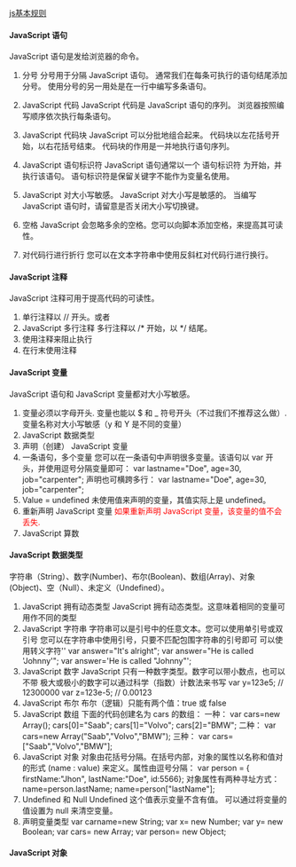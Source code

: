 [js基本规则](http://www.runoob.com/js/js-statements.html)

#### JavaScript 语句
JavaScript 语句是发给浏览器的命令。

1. 分号 
分号用于分隔 JavaScript 语句。
通常我们在每条可执行的语句结尾添加分号。
使用分号的另一用处是在一行中编写多条语句。

2. JavaScript 代码
JavaScript 代码是 JavaScript 语句的序列。
浏览器按照编写顺序依次执行每条语句。

3. JavaScript 代码块
JavaScript 可以分批地组合起来。
代码块以左花括号开始，以右花括号结束。
代码块的作用是一并地执行语句序列。

4. JavaScript 语句标识符
JavaScript 语句通常以一个 语句标识符 为开始，并执行该语句。
语句标识符是保留关键字不能作为变量名使用。

5. JavaScript 对大小写敏感。
JavaScript 对大小写是敏感的。
当编写 JavaScript 语句时，请留意是否关闭大小写切换键。

6. 空格
JavaScript 会忽略多余的空格。您可以向脚本添加空格，来提高其可读性。

7. 对代码行进行折行
您可以在文本字符串中使用反斜杠对代码行进行换行。

#### JavaScript 注释
JavaScript 注释可用于提高代码的可读性。

1. 单行注释以 // 开头。或者<!-- -->
2. JavaScript 多行注释 多行注释以 /* 开始，以 */ 结尾。
3. 使用注释来阻止执行
4. 在行末使用注释

#### JavaScript 变量
JavaScript 语句和 JavaScript 变量都对大小写敏感。

1. 变量必须以字母开头. 变量也能以 $ 和 _ 符号开头（不过我们不推荐这么做）. 变量名称对大小写敏感（y 和 Y 是不同的变量）
2. JavaScript 数据类型
3. 声明（创建） JavaScript 变量
4. 一条语句，多个变量
    您可以在一条语句中声明很多变量。该语句以 var 开头，并使用逗号分隔变量即可：
    var lastname="Doe", age=30, job="carpenter";
    声明也可横跨多行：
    var lastname="Doe",
    age=30,
    job="carpenter";
5. Value = undefined
    未使用值来声明的变量，其值实际上是 undefined。
6. 重新声明 JavaScript 变量
    <font color="red">如果重新声明 JavaScript 变量，该变量的值不会丢失.</font>
7. JavaScript 算数

#### JavaScript 数据类型
字符串（String）、数字(Number)、布尔(Boolean)、数组(Array)、对象(Object)、空（Null）、未定义（Undefined）。

1. JavaScript 拥有动态类型
    JavaScript 拥有动态类型。这意味着相同的变量可用作不同的类型
2. JavaScript 字符串
    字符串可以是引号中的任意文本。您可以使用单引号或双引号
    您可以在字符串中使用引号，只要不匹配包围字符串的引号即可
    可以使用转义字符'\'
    var answer="It's alright";
    var answer="He is called 'Johnny'";
    var answer='He is called "Johnny"';
3. JavaScript 数字
    JavaScript 只有一种数字类型。数字可以带小数点，也可以不带
    极大或极小的数字可以通过科学（指数）计数法来书写
    var y=123e5;      // 12300000
    var z=123e-5;     // 0.00123
4. JavaScript 布尔
    布尔（逻辑）只能有两个值：true 或 false
5. JavaScript 数组
    下面的代码创建名为 cars 的数组：
    一种：
    var cars=new Array();
    cars[0]="Saab";
    cars[1]="Volvo";
    cars[2]="BMW";
    二种：
    var cars=new Array("Saab","Volvo","BMW");
    三种：
    var cars=["Saab","Volvo","BMW"];
6. JavaScript 对象
    对象由花括号分隔。在括号内部，对象的属性以名称和值对的形式 (name : value) 来定义。属性由逗号分隔：
    var person = {
        firstName:"Jhon",
        lastName:"Doe",
        id:5566};
    对象属性有两种寻址方式：
    name=person.lastName;
    name=person["lastName"];
7. Undefined 和 Null
    Undefined 这个值表示变量不含有值。
    可以通过将变量的值设置为 null 来清空变量。
8. 声明变量类型
    var carname=new String;
    var x=      new Number;
    var y=      new Boolean;
    var cars=   new Array;
    var person= new Object;

#### JavaScript 对象
    
